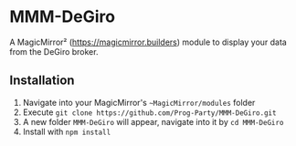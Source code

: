 # MMM-DeGiro
A MagicMirror² (https://magicmirror.builders) module to display your data from the DeGiro broker.

## Installation
1. Navigate into your MagicMirror's `~MagicMirror/modules` folder
1. Execute `git clone https://github.com/Prog-Party/MMM-DeGiro.git`
1. A new folder `MMM-DeGiro` will appear, navigate into it by `cd MMM-DeGiro`
1. Install with `npm install`

